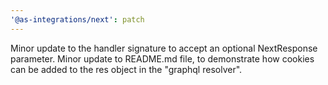```yaml
---
'@as-integrations/next': patch
---
```


Minor update to the handler signature to accept an optional NextResponse parameter.
Minor update to README.md file, to demonstrate how cookies can be added to the res object in the "graphql resolver".
